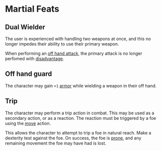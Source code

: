 # Martial Feats

## Dual Wielder
The user is experienced with handling two weapons at once, and this no longer impedes their ability to use their primary weapon.

When performing an [off hand attack](actions.md#Off-hand-attack), the primary attack is no longer perfomed with [disadvantage](rolls.md#Disadvantage).


## Off hand guard
The character may gain `+1` [armor](stats.md#Armor) while wielding a weapon in their off hand. 

## Trip
The character may perform a trip action in combat. This may be used as a secondary action, or as a reaction. The reaction must be triggered by a foe using the [move](actions.md#Move) action.

This allows the character to attempt to trip a foe in natural reach. Make a dexterity test against the foe. On success, the foe is [prone](statuses.md#prone), and any remaining movement the foe may have had is lost.

